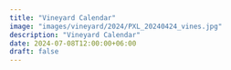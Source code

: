 ```yaml
---
title: "Vineyard Calendar"
image: "images/vineyard/2024/PXL_20240424_vines.jpg"
description: "Vineyard Calendar"
date: 2024-07-08T12:00:00+06:00
draft: false
---
```


<div id='vineyardBlogCalendar'></div>
<div id='details'></div>

<script src='https://cdn.jsdelivr.net/npm/fullcalendar/index.global.min.js'></script>

<script src="https://cdn.jsdelivr.net/npm/@fullcalendar/google-calendar@6.1.14/index.global.min.js"></script>

<script>
  document.addEventListener('DOMContentLoaded', function() {
        const calendarEl = document.getElementById('vineyardBlogCalendar')
        const calendar = new FullCalendar.Calendar(calendarEl, {
          initialView: 'dayGridMonth',
            googleCalendarApiKey:'AIzaSyAQ2bxcegzYd6V_Qd0Bv2ixz7YlBt95J38',
            events: {
                googleCalendarId: '5741b799cd60ecf2f51ea7a786abc961e1c12886f56bfec1ac52cc95f961d7f6@group.calendar.google.com'
            },
            eventMouseEnter: ( mouseEnterInfo ) => { 
                document.getElementById('details').innerHTML = mouseEnterInfo.event.title;},
             eventMouseLeave: ( mouseEnterInfo ) => { 
                document.getElementById('details').innerHTML = 'Details...';}
        })
        calendar.render()
      });

</script>


